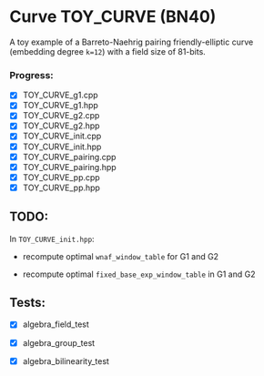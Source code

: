 # Curve TOY_CURVE (BN40) 
A toy example of a Barreto-Naehrig pairing friendly-elliptic curve (embedding degree `k=12`) with a field size of 81-bits.

### Progress:
- [x] TOY_CURVE_g1.cpp  
- [x] TOY_CURVE_g1.hpp  
- [x] TOY_CURVE_g2.cpp  
- [x] TOY_CURVE_g2.hpp  
- [x] TOY_CURVE_init.cpp  
- [x] TOY_CURVE_init.hpp  
- [x] TOY_CURVE_pairing.cpp  
- [x] TOY_CURVE_pairing.hpp  
- [x] TOY_CURVE_pp.cpp  
- [x] TOY_CURVE_pp.hpp

## TODO:
In `TOY_CURVE_init.hpp`:

* recompute optimal `wnaf_window_table` for G1 and G2 

* recompute optimal `fixed_base_exp_window_table` in G1 and G2

## Tests:
- [x] algebra_field_test
- [x] algebra_group_test
- [x] algebra_bilinearity_test

